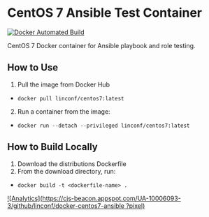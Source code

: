 # CentOS 7 Ansible Test Container

[![Docker Automated Build](https://img.shields.io/docker/automated/jrottenberg/ffmpeg.svg?maxAge=2592000)](https://hub.docker.com/r/linconf/centos7/)

CentOS 7 Docker container for Ansible playbook and role testing.

## How to Use

1. Pull the image from Docker Hub
  - `docker pull linconf/centos7:latest`
2. Run a container from the image:
  - `docker run --detach --privileged linconf/centos7:latest`

## How to Build Locally

1. Download the distributions Dockerfile
2. From the download directory, run:
  - `docker build -t <dockerfile-name> .`

[![Analytics](https://cjs-beacon.appspot.com/UA-10006093-3/github/linconf/docker-centos7-ansible
?pixel)](https://github.com/linconf/docker-test-containers/centos/7/)
